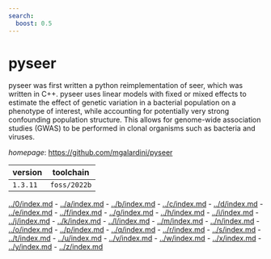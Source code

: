 ```yaml
---
search:
  boost: 0.5
---
```

# pyseer

pyseer was first written a python reimplementation of seer, which was written in C++. pyseer uses  linear models with fixed or mixed effects to estimate the effect of genetic variation in a bacterial population  on a phenotype of interest, while accounting for potentially very strong confounding population structure.  This allows for genome-wide association studies (GWAS) to be performed in clonal organisms  such as bacteria and viruses.

*homepage*: <https://github.com/mgalardini/pyseer>

version | toolchain
--------|----------
``1.3.11`` | ``foss/2022b``

[../0/index.md](0) - [../a/index.md](a) - [../b/index.md](b) - [../c/index.md](c) - [../d/index.md](d) - [../e/index.md](e) - [../f/index.md](f) - [../g/index.md](g) - [../h/index.md](h) - [../i/index.md](i) - [../j/index.md](j) - [../k/index.md](k) - [../l/index.md](l) - [../m/index.md](m) - [../n/index.md](n) - [../o/index.md](o) - [../p/index.md](p) - [../q/index.md](q) - [../r/index.md](r) - [../s/index.md](s) - [../t/index.md](t) - [../u/index.md](u) - [../v/index.md](v) - [../w/index.md](w) - [../x/index.md](x) - [../y/index.md](y) - [../z/index.md](z)

